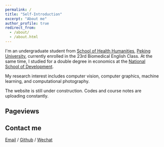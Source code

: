 ```yaml
---
permalink: /
title: "Self-Introduction"
excerpt: "About me"
author_profile: true
redirect_from: 
  - /about/
  - /about.html
---
```


I'm an undergraduate student from [School of Health Humanities](https://shh.bjmu.edu.cn/), [Peking University](https://www.pku.edu.cn/), currently enrolled in the 23rd Biomedical English Class. At the same time, I studied for a double degree in economics at the [National School of Development](https://nsd.pku.edu.cn/).

My research interest includes computer vision, computer graphics, machine learning, and computational photography.

<!--I am very fortunate to be advised by [Prof. XXX](https://www.XXX.com/) of XXX Lab from [School of Computer Science](https://cs.pku.edu.cn/), Peking University. I was advised by [Prof. XX](https://XXX.pku.edu.cn/) from [School of Computer Science](https://cs.pku.edu.cn/), Peking University.-->

<!--You can find my CV here: [Curriculum Vitae](../assets/Curriculum_Vitae.pdf).-->

The website is still under construction. Codes and course notes are uploading constantly.

<h2>Pageviews</h2>

<script type='text/javascript' id='mapmyvisitors' src='https://mapmyvisitors.com/map.js?cl=ffffff&w=a&t=tt&d=TotgUc16tGNawSb8uG8ApnWC8tMLjeLuiR0R0d9Wb8w'></script>
<h2>Contact me</h2>


[Email](mailto:guangyin@stu.pku.edu.cn) / [Github](https://github.com/ycyue10001) / [Wechat](../images/wechat.png) 

